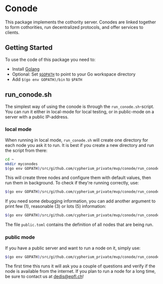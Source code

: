 # Conode

This package implements the cothority server. Conodes are linked together to form cothorities, run decentralized protocols, and offer services to clients.

## Getting Started

To use the code of this package you need to:

-  Install [Golang](https://golang.org/doc/install)
-  Optional: Set [`$GOPATH`](https://golang.org/doc/code.html#GOPATH) to point to your Go workspace directory 
-  Add `$(go env GOPATH)/bin` to `$PATH` 

## run_conode.sh

The simplest way of using the conode is through the `run_conode.sh`-script. You can
run it either in local-mode for local testing, or in public-mode on a server
with a public IP-address.

### local mode

When running in local mode, `run_conode.sh` will create one directory for each
node you ask it to run. It is best if you create a new directory and run
the script from there:

```bash
cd ~
mkdir myconodes
$(go env GOPATH)/src/github.com/cypherium_private/mvp/conode/run_conode.sh local 3
```

This will create three nodes and configure them with default values, then run
them in background. To check if they're running correctly, use:

```bash
$(go env GOPATH)/src/github.com/cypherium_private/mvp/conode/run_conode.sh check
```

If you need some debugging information, you can add another argument to print
few (1), reasonable (3) or lots (5) information:

```bash
$(go env GOPATH)/src/github.com/cypherium_private/mvp/conode/run_conode.sh local 3 3
```

The file `public.toml` contains the definition of all nodes that are being run.

### public mode

If you have a public server and want to run a node on it, simply use:

```bash
$(go env GOPATH)/src/github.com/cypherium_private/mvp/conode/run_conode.sh public
```

The first time this runs it will ask you a couple of questions and verify if
the node is available from the internet. If you plan to run a node for a long
time, be sure to contact us at dedis@epfl.ch!